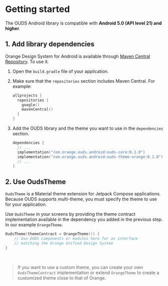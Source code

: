 # Getting started

The OUDS Android library is compatible with **Android 5.0 (API level 21) and higher**.

## 1. Add library dependencies

Orange Design System for Android is available through [Maven Central Repository](https://mvnrepository.com/artifact/com.orange.ouds.android). To use it:

1. Open the `build.gradle` file of your application.

2. Make sure that the `repositories` section includes Maven Central. For example:

   ```kotlin
   allprojects {
     repositories {
       google()
       mavenCentral()
     }
   }
   ```

3. Add the OUDS library and the theme you want to use in the `dependencies` section.

    ```kotlin
    dependencies {
      // ...
      implementation("com.orange.ouds.android:ouds-core:0.1.0")
      implementation("com.orange.ouds.android:ouds-theme-orange:0.1.0")
      // ...
    }
    ```

## 2. Use OudsTheme

`OudsTheme` is a Material theme extension for Jetpack Compose applications. Because OUDS supports multi-theme, you must specify the theme to use for your
application.

Use `OudsTheme` in your screens by providing the theme contract implementation available in the dependency you added in the previous step. In our example `OrangeTheme`.

```kotlin
OudsTheme(themeContract = OrangeTheme()) {
    // Use OUDS components or modules here for an interface
    // matching the Orange Unified Design System
}
```

<br/>

> If you want to use a custom theme, you can create your own `OudsThemeContract` implementation or extend `OrangeTheme` to create a customized theme close to 
> that of Orange.

<br/>
